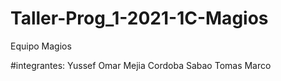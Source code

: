# Taller-Prog_1-2021-1C-Magios

Equipo Magios

#integrantes:
Yussef Omar Mejia Cordoba
Sabao Tomas
Marco
